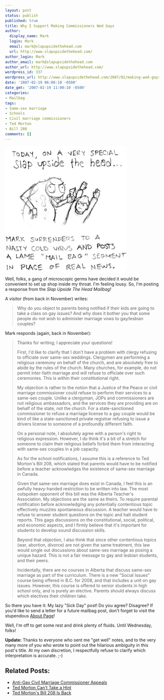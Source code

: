 ```yaml
---
layout: post
status: publish
published: true
title: Why I Support Making Commissioners Wed Gays
author:
  display_name: Mark
  login: Mark
  email: mark@slapupsidethehead.com
  url: http://www.slapupsidethehead.com/
author_login: Mark
author_email: mark@slapupsidethehead.com
author_url: http://www.slapupsidethehead.com/
wordpress_id: 337
wordpress_url: http://www.slapupsidethehead.com/2007/02/making-wed-gays/
date: '2007-02-19 06:00:10 -0500'
date_gmt: '2007-02-19 11:00:10 -0500'
categories:
- Mailbag
tags:
- Same-sex marriage
- Schools
- Civil marriage commissioners
- Ted Morton
- Bill 208
comments: []
---
```

![Cold Virus Makes Me Post A Mailbag Segment](/wp-content/media/2007/02/virus-mail-bag.jpg)

Well, folks, a gang of microscopic germs have decided it would be convenient to set up shop inside my throat. I'm feeling lousy. So, I'm posting a response from the _Slap Upside The Head Mailbag!_

A visitor (from back in November) writes:

> Why do you object to parents being notified if their kids are going to take a class on gay issues? And why does it bother you that some people do not wish to administer marriage vows to gay/lesbian couples?

Mark responds (again, back in November):

> Thanks for writing; I appreciate your questions!
> 
> First, I'd like to clarify that I don't have a problem with clergy refusing to officiate over same-sex weddings. Clergymen are performing a religious ceremony on behalf of the church, and are absolutely free to abide by the rules of the church. Many churches, for example, do not permit inter-faith marriage and will refuse to officiate over such ceremonies. This is within their constitutional right.
> 
> My objection is rather to the notion that a Justice of the Peace or civil marriage commissioner could refuse to perform their services to a same-sex couple. Unlike a clergyman, JOPs and commissioners are not religious ambassadors, and the services they are providing are on behalf of the state, not the church. For a state-sanctioned commissioner to refuse a marriage license to a gay couple would be kind of like a state-sanctioned private registrar refusing to issue a drivers license to someone of a profoundly different faith.
> 
> On a personal note, I absolutely agree with a person's right to religious expression. However, I do think it's a bit of a stretch for someone to claim their religious beliefs forbid them from interacting with same-sex couples in a job capacity.
> 
> As for the school notifications, I assume this is a reference to Ted Morton's Bill 208, which stated that parents would have to be notified before a teacher acknowledges the existence of same-sex marriage in Canada.
> 
> Given that same-sex marriage does exist in Canada, I feel this is an awfully heavy-handed restriction to be written into law. The most outspoken opponent of this bill was the Alberta Teacher's Association. My objections are the same as theirs. To require parental notification before acknowledging any potentially contentious topic effectively muzzles spontaneous discussion. A teacher would have to refuse to answer student questions on the topic and halt student reports. This gags discussions on the constitutional, social, political, and economic aspects, and I firmly believe that it's important for students to develop sound discussion skills.
> 
> Beyond that objection, I also think that since other contentious topics (war, abortion, divorce) are not given the same treatment, this law would single out discussions about same-sex marriage as posing a unique hazard. This is not a fair message to gay and lesbian students, and their peers.
> 
> Incidentally, there are no courses in Alberta that discuss same-sex marriage as part of the curriculum. There is a new "Social Issues" course being offered in B.C. for 2008, and that includes a unit on gay issues. However, this course is offered to senior students in high school only, and is purely an elective. Parents should always discuss which electives their children take.

So there you have it: My lazy "Sick Day" post! Do you agree? Disagree? If you'd like to send a letter for a future mailbag post, don't forget to visit the stupendous [About Page](/about/ "It's got more info than a... lame information kiosk of sorts, I guess...")!

Well, I'm off to get some rest and drink plenty of fluids. Until Wednesday, folks!

**Update:** Thanks to everyone who sent me "get well" notes, and to the very many more of you who wrote to point out the hilarious ambiguity in this post's title. At my own discretion, I respectfully refuse to clarify which interpretation is accurate. ;-)

## Related Posts:

- [Anti-Gay Civil Marriage Commissioner Appeals](http://www.slapupsidethehead.com/2006/10/commissioner-appeals/)
- [Ted Morton Can't Take a Hint](http://www.slapupsidethehead.com/2006/10/morton-take-a-hint/)
- [Ted Morton's Bill 208 Is Back](http://www.slapupsidethehead.com/2006/08/bill-208-is-back/)
